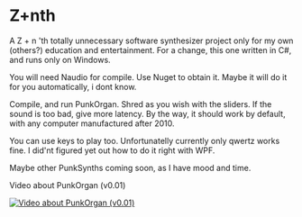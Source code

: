 # Z+nth
A Z + n 'th totally unnecessary software synthesizer project only for my own (others?) education and entertainment. For a change, this one written in C#, and runs only on Windows.

You will need Naudio for compile. Use Nuget to obtain it. Maybe it will do it for you automatically, i dont know.

Compile, and run PunkOrgan.
Shred as you wish with the sliders.
If the sound is too bad, give more latency. By the way, it should work by default, with any computer manufactured after 2010.

You can use keys to play too. Unfortunatelly currently only qwertz works fine. I did'nt figured yet out how to do it right with WPF.

Maybe other PunkSynths coming soon, as I have mood and time.

Video about PunkOrgan (v0.01)

[![Video about PunkOrgan (v0.01)](http://img.youtube.com/vi/MYSPLxB4lPE/0.jpg)](http://www.youtube.com/watch?v=MYSPLxB4lPE)
